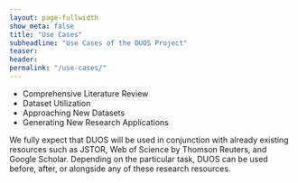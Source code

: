 ```yaml
---
layout: page-fullwidth
show_meta: false
title: "Use Cases"
subheadline: "Use Cases of the DUOS Project"
teaser:
header:
permalink: "/use-cases/"
---
```

* Comprehensive Literature Review
* Dataset Utilization
* Approaching New Datasets
* Generating New Research Applications   

We fully expect that DUOS will be used in conjunction with already
existing resources such as JSTOR, Web of Science by Thomson Reuters,
and Google Scholar.  Depending on the particular task, DUOS can be
used before, after, or alongside any of these research resources.
